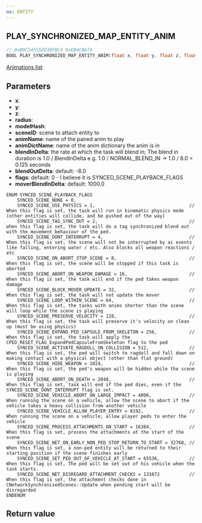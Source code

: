 ```yaml
---
ns: ENTITY
---
```

## PLAY_SYNCHRONIZED_MAP_ENTITY_ANIM

```c
// 0xB9C54555ED30FBC4 0xEB4CBA74
BOOL PLAY_SYNCHRONIZED_MAP_ENTITY_ANIM(float x, float y, float z, float radius, Hash modelHash, int sceneID, char* animName, char* animDictName, float blendInDelta, float blendOutDelta, int flags, float moverBlendInDelta);
```

[Animations list](https://alexguirre.github.io/animations-list/)

## Parameters
* **x**: 
* **y**: 
* **z**: 
* **radius**: 
* **modelHash**: 
* **sceneID**: scene to attach entity to
* **animName**: name of the paired anim to play
* **animDictName**: name of the anim dictionary the anim is in
* **blendInDelta**: the rate at which the task will blend in; The blend in duration is 1.0 / BlendInDelta e.g. 1.0 / NORMAL_BLEND_IN -> 1.0 / 8.0 = 0.125 seconds 
* **blendOutDelta**: default: -8.0
* **flags**: default: 0 - I believe it is SYNCED_SCENE_PLAYBACK_FLAGS
* **moverBlendInDelta**: default: 1000.0


```
ENUM SYNCED_SCENE_PLAYBACK_FLAGS
	SYNCED_SCENE_NONE = 0,
	SYNCED_SCENE_USE_PHYSICS = 1,									// When this flag is set, the task will run in kinematic physics mode (other entities will collide, and be pushed out of the way)
	SYNCED_SCENE_TAG_SYNC_OUT = 2,									// when this flag is set, the task will do a tag synchronized blend out with the movement behaviour of the ped.
	SYNCED_SCENE_DONT_INTERRUPT = 4,								// When this flag is set, the scene will not be interrupted by ai events like falling, entering water / etc. Also blocks all weapon reactions / etc
	SYNCED_SCENE_ON_ABORT_STOP_SCENE = 8,							// When this flag is set, the scene will be stopped if this task is aborted
	SYNCED_SCENE_ABORT_ON_WEAPON_DAMAGE = 16,						// When this flag is set, the task will end if the ped takes weapon damage
	SYNCED_SCENE_BLOCK_MOVER_UPDATE = 32,							// When this flag is set, the task will not update the mover
	SYNCED_SCENE_LOOP_WITHIN_SCENE = 64,							// When this flag is set, the tasks with anims shorter than the scene will loop while the scene is playing
	SYNCED_SCENE_PRESERVE_VELOCITY = 128,							// When this flag is set, the task will preserve it's velocity on clean up (must be using physics)
	SYNCED_SCENE_EXPAND_PED_CAPSULE_FROM_SKELETON = 256,			// When this flag is set, the task will apply the CPED_RESET_FLAG_ExpandPedCapsuleFromSkeleton flag to the ped
	SYNCED_SCENE_ACTIVATE_RAGDOLL_ON_COLLISION = 512,				// When this flag is set, the ped will switch to ragdoll and fall down on making contact with a physical object (other than flat ground)
	SYNCED_SCENE_HIDE_WEAPON = 1024,								// When this flag is set, the ped's weapon will be hidden while the scene is playing
	SYNCED_SCENE_ABORT_ON_DEATH = 2048,								// When this flag is set, task will end if the ped dies, even if the SYNCED_SCENE_DONT_INTERRUPT flag is set.
	SYNCED_SCENE_VEHICLE_ABORT_ON_LARGE_IMPACT = 4096,				// When running the scene on a vehicle, allow the scene to abort if the vehicle takes a heavy collision from another vehicle
	SYNCED_SCENE_VEHICLE_ALLOW_PLAYER_ENTRY = 8192,					// When running the scene on a vehicle, allow player peds to enter the vehicle
	SYNCED_SCENE_PROCESS_ATTACHMENTS_ON_START = 16384,				// When this flag is set, process the attachments at the start of the scene
	SYNCED_SCENE_NET_ON_EARLY_NON_PED_STOP_RETURN_TO_START = 32768, // When this flag is set, a non-ped entity will be returned to their starting position if the scene finishes early
	SYNCED_SCENE_SET_PED_OUT_OF_VEHICLE_AT_START = 65536,			// When this flag is set, The ped will be set out of his vehicle when the task starts.
	SYNCED_SCENE_NET_DISREGARD_ATTACHMENT_CHECKS = 131072			// When this flag is set, the attachment checks done in CNetworkSynchronisedScenes::Update when pending start will be disregarded
ENDENUM
```

## Return value
